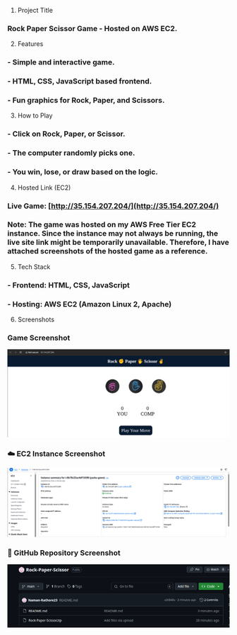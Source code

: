 1. Project Title
### Rock Paper Scissor Game - Hosted on AWS EC2.

2. Features
### - Simple and interactive game.
### - HTML, CSS, JavaScript based frontend.
### - Fun graphics for Rock, Paper, and Scissors.

3. How to Play
### - Click on Rock, Paper, or Scissor.
### - The computer randomly picks one.
### - You win, lose, or draw based on the logic.

4. Hosted Link (EC2)
### Live Game: [http://35.154.207.204/](http://35.154.207.204/)
### Note: The game was hosted on my AWS Free Tier EC2 instance. Since the instance may not always be running, the live site link might be temporarily unavailable. Therefore, I have attached screenshots of the hosted game as a reference.

5. Tech Stack
### - Frontend: HTML, CSS, JavaScript
### - Hosting: AWS EC2 (Amazon Linux 2, Apache)

6. Screenshots
###  Game Screenshot
![Game Screenshot](image2.png)

### ☁️ EC2 Instance Screenshot
![EC2 Screenshot](image1.png)

### 📁 GitHub Repository Screenshot
![GitHub Screenshot](image3.png)
